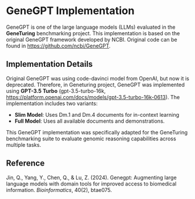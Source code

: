 # GeneGPT Implementation

GeneGPT is one of the large language models (LLMs) evaluated in the **GeneTuring** benchmarking project. This implementation is based on the original GeneGPT framework developed by NCBI. Original code can be found in https://github.com/ncbi/GeneGPT.

## Implementation Details

Original GeneGPT was using code-davinci model from OpenAI, but now it is deprecated. Therefore, in Geneturing project, GeneGPT was implemented using **GPT-3.5 Turbo** (gpt-3.5-turbo-16k, https://platform.openai.com/docs/models/gpt-3.5-turbo-16k-0613). The implementation includes two variants:

- **Slim Model**: Uses Dm.1 and Dm.4 documents for in-context learning
- **Full Model**: Uses all available documents and demonstrations.

This GeneGPT implementation was specifically adapted for the GeneTuring benchmarking suite to evaluate genomic reasoning capabilities across multiple tasks.

## Reference

Jin, Q., Yang, Y., Chen, Q., & Lu, Z. (2024). Genegpt: Augmenting large language models with domain tools for improved access to biomedical information. *Bioinformatics*, 40(2), btae075.